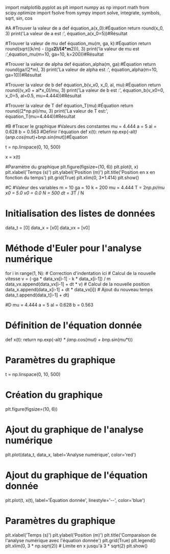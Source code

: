 import matplotlib.pyplot as plt
import numpy as np
import math
from scipy.optimize import fsolve
from sympy import solve, integrate, symbols, sqrt, sin, cos

#A
#Trouver la valeur de a
def équation_a(x_0):#Équation
    return round(x_0, 3)
print('La valeur de a est :', équation_a(x_0=5))#Résultat

#Trouver la valeur de mu
def équation_mu(m, ga, k):#Équation
    return round(sqrt((k/m) - ((ga**2)/(4*m**2))), 3)
print('la valeur de mu est :',équation_mu(m=10, ga=10, k=200))#Résultat

#Trouver la valeur de alpha
def équation_alpha(m, ga):#Équation
    return round(ga/(2*m), 3)
print('La valeur de alpha est :', équation_alpha(m=10, ga=10))#Résultat

#Trouver la valeur de b
def équation_b(v_x0, x_0, al, mu):#Équation
   return round((v_x0 + al*x_0)/mu, 3)
print('La valeur de b est :', équation_b(v_x0=0, x_0=5, al=0.5, mu=4.444))#Résultat

#Trouver la valeur de T
def équation_T(mu):#Équation
    return round((2*np.pi)/mu, 3)
print('La valeur de T est:', équation_T(mu=4.444))#Résultat

#B
#Tracer le graphique
#Valeurs des constantes
mu = 4.444
a = 5
al = 0.628
b = 0.563
#Définir l'équation
def x(t):
    return np.exp(-al*t)*(a*np.cos(mu*t)+b*np.sin(mu*t))#Équation

t = np.linspace(0, 10, 500)

x = x(t)

#Paramètre du graphique
plt.figure(figsize=(10, 6))
plt.plot(t, x)
plt.xlabel('Temps (s)')
plt.ylabel('Position (m)')
plt.title('Position en x en fonction du temps')
plt.grid(True)
plt.xlim(0, 3*1.414)
plt.show()

#C
#Valeur des variables
m = 10
ga = 10
k = 200
mu = 4.444
T = 2*np.pi/mu
x0 = 5.0
v0 = 0.0
N = 500
dt = 3*T / N

# Initialisation des listes de données
data_t = [0]
data_x = [x0]
data_vx = [v0]

# Méthode d'Euler pour l'analyse numérique
for i in range(1, N):  # Correction d'indentation ici
    # Calcul de la nouvelle vitesse
    v = (-ga * data_vx[i-1] - k * data_x[i-1]) / m
    data_vx.append(data_vx[i-1] + dt * v)
    # Calcul de la nouvelle position
    data_x.append(data_x[i-1] + dt * data_vx[i])
    # Ajout du nouveau temps
    data_t.append(data_t[i-1] + dt)

#D
mu = 4.444
a = 5
al = 0.628
b = 0.563

# Définition de l'équation donnée
def x(t):
    return np.exp(-al*t) * (a*np.cos(mu*t) + b*np.sin(mu*t))

# Paramètres du graphique
t = np.linspace(0, 10, 500)

# Création du graphique
plt.figure(figsize=(10, 6))

# Ajout du graphique de l'analyse numérique
plt.plot(data_t, data_x, label='Analyse numérique', color='red')

# Ajout du graphique de l'équation donnée
plt.plot(t, x(t), label='Équation donnée', linestyle='--', color='blue')

# Paramètres du graphique
plt.xlabel('Temps (s)')
plt.ylabel('Position (m)')
plt.title('Comparaison de l\'analyse numérique avec l\'équation donnée')
plt.grid(True)
plt.legend()
plt.xlim(0, 3 * np.sqrt(2))  # Limite en x jusqu'à 3 * sqrt(2)
plt.show()
